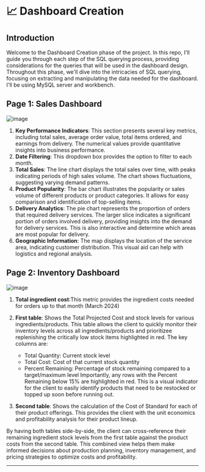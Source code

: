 # 📈 Dashboard Creation

## Introduction
Welcome to the Dashboard Creation phase of the project. In this repo, I'll guide you through each step of the SQL querying process, providing considerations for the queries that will be used in the dashboard design.
Throughout this phase, we'll dive into the intricacies of SQL querying, focusing on extracting and manipulating the data needed for the dashboard. I'll be using MySQL server and workbench.

## Page 1: Sales Dashboard
![image](https://github.com/ghazi-hishamuddin/Whey-To-Go-Project/assets/142828521/ff3a0793-646c-484c-8c66-573bccf12440)
1. <b> Key Performance Indicators</b>: This section presents several key metrics, including total sales, average order value, total items ordered, and earnings from delivery. The numerical values provide quantitative insights into business performance.
2. <b>Date Filtering</b>: This dropdown box provides the option to filter to each month.
3. <b>Total Sales</b>: The line chart displays the total sales over time, with peaks indicating periods of high sales volume. The chart shows fluctuations, suggesting varying demand patterns.
4. <b>Product Popularity</b>: The bar chart illustrates the popularity or sales volume of different products or product categories. It allows for easy comparison and identification of top-selling items.
5. <b>Delivery Analytics</b>: The pie chart represents the proportion of orders that required delivery services. The larger slice indicates a significant portion of orders involved delivery, providing insights into the demand for delivery services. This is also interactive and determine which areas are most popular for delivery.
6. <b>Geographic Information</b>: The map displays the location of the service area,  indicating customer distribution. This visual aid can help with logistics and regional analysis.

## Page 2: Inventory Dashboard
![image](https://github.com/ghazi-hishamuddin/Whey-To-Go-Project/assets/142828521/4aab4205-5c58-48db-8ff9-03c0eb25644a)
1. <b>Total ingredient cost</b>:This metric provides the ingredient costs needed for orders up to that month (March 2024)
2. <b>First table</b>: Shows the Total Projected Cost and stock levels for various ingredients/products. This table allows the client to quickly monitor their inventory levels across all ingredients/products and prioritizee replenishing the critically low stock items highlighted in red. The key columns are:
   
    + Total Quantity: Current stock level
    + Total Cost: Cost of that current stock quantity
    + Percent Remaining: Percentage of stock remaining compared to a target/maximum level Importantly, any rows with the Percent Remaining below 15% are highlighted in red. This is a visual indicator for the client to easily identify products that need to be restocked or topped up soon before running out.
  
3. <b>Second table</b>: Shows the calculation of the Cost of Standard for each of their product offerings. This provides the client with the unit economics and profitability analysis for their product lineup.

By having both tables side-by-side, the client can cross-reference their remaining ingredient stock levels from the first table against the product costs from the second table. This combined view helps them make informed decisions about production planning, inventory management, and pricing strategies to optimize costs and profitability.

<hr>
